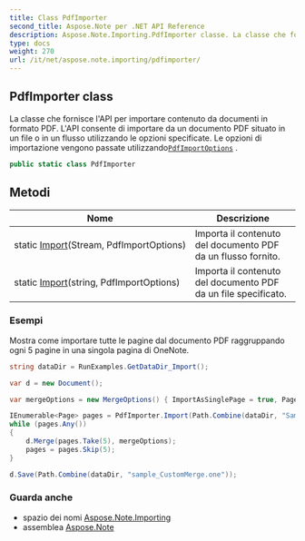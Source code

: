 ```yaml
---
title: Class PdfImporter
second_title: Aspose.Note per .NET API Reference
description: Aspose.Note.Importing.PdfImporter classe. La classe che fornisce lAPI per importare contenuto da documenti in formato PDF. LAPI consente di importare da un documento PDF situato in un file o in un flusso utilizzando le opzioni specificate. Le opzioni di importazione vengono passate utilizzandoPdfImportOptions .
type: docs
weight: 270
url: /it/net/aspose.note.importing/pdfimporter/
---
```

## PdfImporter class

La classe che fornisce l'API per importare contenuto da documenti in formato PDF. L'API consente di importare da un documento PDF situato in un file o in un flusso utilizzando le opzioni specificate. Le opzioni di importazione vengono passate utilizzando[`PdfImportOptions`](../pdfimportoptions/) .

```csharp
public static class PdfImporter
```

## Metodi

| Nome | Descrizione |
| --- | --- |
| static [Import](../../aspose.note.importing/pdfimporter/import/#import)(Stream, PdfImportOptions) | Importa il contenuto del documento PDF da un flusso fornito. |
| static [Import](../../aspose.note.importing/pdfimporter/import/#import_1)(string, PdfImportOptions) | Importa il contenuto del documento PDF da un file specificato. |

### Esempi

Mostra come importare tutte le pagine dal documento PDF raggruppando ogni 5 pagine in una singola pagina di OneNote.

```csharp
string dataDir = RunExamples.GetDataDir_Import();

var d = new Document();

var mergeOptions = new MergeOptions() { ImportAsSinglePage = true, PageSpacing = 100 };

IEnumerable<Page> pages = PdfImporter.Import(Path.Combine(dataDir, "SampleGrouping.pdf"));
while (pages.Any())
{
    d.Merge(pages.Take(5), mergeOptions);
    pages = pages.Skip(5);
}

d.Save(Path.Combine(dataDir, "sample_CustomMerge.one"));
```

### Guarda anche

* spazio dei nomi [Aspose.Note.Importing](../../aspose.note.importing/)
* assemblea [Aspose.Note](../../)


